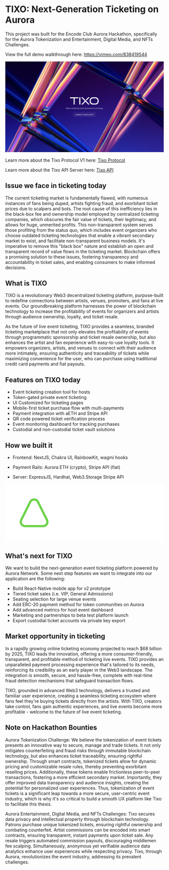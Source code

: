 # TIXO: Next-Generation Ticketing on Aurora

This project was built for the Encode Club Aurora Hackathon, specifically for the Aurora Tokenization and Entertainment, Digital Media, and NFTs Challenges.

View the full demo walkthrough here: https://vimeo.com/838419544

![](/app/public/landing.png)

Learn more about the Tixo Protocol V1 here: [Tixo Protocol](/contracts/)

Learn more about the Tixo API Server here: [Tixo API](/server/)

## Issue we face in ticketing today

The current ticketing market is fundamentally flawed, with numerous instances of fans being duped, artists fighting fraud, and exorbitant ticket prices due to scalpers and bots. The root cause of this inefficiency lies in the black-box fee and ownership model employed by centralized ticketing companies, which obscures the fair value of tickets, their legitimacy, and allows for huge, unmerited profits. This non-transparent system serves those profiting from the status quo, which includes event organizers who choose outdated ticketing technologies that enable a vibrant secondary market to exist, and facilitate non-transparent business models. It's imperative to remove this "black box" nature and establish an open and transparent record of value flows in the ticketing market. Blockchain offers a promising solution to these issues, fostering transparency and accountability in ticket sales, and enabling consumers to make informed decisions.

## What is TIXO

TIXO is a revolutionary Web3 decentralized ticketing platform, purpose-built to redefine connections between artists, venues, promoters, and fans at live events. Our groundbreaking platform harnesses the power of blockchain technology to increase the profitability of events for organizers and artists through audience ownership, loyalty, and ticket resale.

As the future of live event ticketing, TIXO provides a seamless, branded ticketing marketplace that not only elevates the profitability of events through programmatic sponsorship and ticket resale ownership, but also enhances the artist and fan experience with easy-to-use loyalty tools. It empowers organizers, artists, and venues to connect with their audience more intimately, ensuring authenticity and traceability of tickets while maximizing convenience for the user, who can purchase using traditional credit card payments and fiat payouts.

## Features on TIXO today

- Event ticketing creation tool for hosts
- Token-gated private event ticketing
- UI Customized for ticketing pages
- Mobile-first ticket purchase flow with multi-payments
- Payment integration with aETH and Stripe API
- QR code powered ticket verification process
- Event monitoring dashboard for tracking purchases
- Custodial and non-custodial ticket vault solutions

## How we built it
- Frontend: NextJS, Chakra UI, RainbowKit, wagmi hooks

- Payment Rails: Aurora ETH (crypto), Stripe API (fiat)

- Server: ExpressJS, Hardhat, Web3.Storage Stripe API

![](app/public/architecture.png)

## What's next for TIXO

We want to build the next-generation event ticketing platform powered by Aurora Network. Some next step features we want to integrate into our application are the following:
- Build React-Native mobile app for v2 prototype
- Tiered ticket sales (i.e. VIP, General Admissions)
- Seating selection for large venue events
- Add ERC-20 payment method for token communities on Aurora
- Add advanced metrics for host event dashboard
- Marketing and partnerships to beta test platform launch
- Export custodial ticket accounts via private key export

## Market opportunity in ticketing

In a rapidly growing online ticketing economy projected to reach $68 billion by 2025, TIXO leads the innovation, offering a more consumer-friendly, transparent, and profitable method of ticketing live events. TIXO provides an unparalleled payment processing experience that's tailored to its needs, reinforcing its credibility as an early player in the Web3 landscape. The integration is smooth, secure, and hassle-free, complete with real-time fraud detection mechanisms that safeguard transaction flows.

TIXO, grounded in advanced Web3 technology, delivers a trusted and familiar user experience, creating a seamless ticketing ecosystem where fans feel they're buying tickets directly from the artists. With TIXO, creators take control, fans gain authentic experiences, and live events become more profitable - welcome to the future of live event ticketing.

## Note on Hackathon Bounties
Aurora Tokenization Challenge: We believe the tokenization of event tickets presents an innovative way to secure, manage and trade tickets. It not only mitigates counterfeiting and fraud risks through immutable blockchain technology, but also enhances ticket traceability, ensuring rightful ownership. Through smart contracts, tokenized tickets allow for dynamic pricing and customizable resale rules, thereby preventing exorbitant reselling prices. Additionally, these tokens enable frictionless peer-to-peer transactions, fostering a more efficient secondary market. Importantly, they offer improved data transparency and audience insights, creating the potential for personalized user experiences. Thus, tokenization of event tickets is a significant leap towards a more secure, user-centric event industry, which is why it's so critical to build a smooth UX platform like Tixo to facilitate this thesis.

Aurora Entertainment, Digital Media, and NFTs Challenges: Tixo secures data privacy and intellectual property through blockchain technology. Patrons purchase unique tokenized tickets, ensuring rightful ownership and combating counterfeit. Artist commissions can be encoded into smart contracts, ensuring transparent, instant payments upon ticket sale. Any resale triggers automated commission payouts, discouraging middlemen fee scalping. Simultaneously, anonymous yet verifiable audience data analytics enhance user experiences while respecting privacy. Tixo, through Aurora, revolutionizes the event industry, addressing its prevalent challenges.